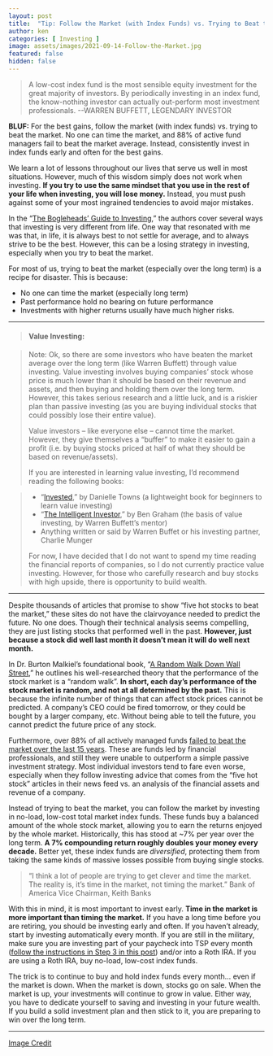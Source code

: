 ```yaml
---
layout: post
title:  "Tip: Follow the Market (with Index Funds) vs. Trying to Beat the Market"
author: ken
categories: [ Investing ]
image: assets/images/2021-09-14-Follow-the-Market.jpg
featured: false
hidden: false
---
```


> A low-cost index fund is the most sensible equity investment for the great majority of investors. By periodically investing in an index fund, the know-nothing investor can actually out-perform most investment professionals. --WARREN BUFFETT, LEGENDARY INVESTOR

**BLUF:** For the best gains, follow the market (with index funds) vs. trying to beat the market. No one can time the market, and 88% of active fund managers fail to beat the market average. Instead, consistently invest in index funds early and often for the best gains.

We learn a lot of lessons throughout our lives that serve us well in most situations.  However, much of this wisdom simply does not work when investing.  **If you try to use the same mindset that you use in the rest of your life when investing, you will lose money.**  Instead, you must push against some of your most ingrained tendencies to avoid major mistakes.

In the “[The Bogleheads’ Guide to Investing](https://www.amazon.com/gp/product/1118921283/ref=as_li_tl?ie=UTF8&camp=1789&creative=9325&creativeASIN=1118921283&linkCode=as2&tag=militaryinv09-20&linkId=5c2f077abe75dd6a5f2fa3f804a250cf),” the authors cover several ways that investing is very different from life.  One way that resonated with me was that, in life, it is always best to not settle for average, and to always strive to be the best.  However, this can be a losing strategy in investing, especially when you try to beat the market.

For most of us, trying to beat the market (especially over the long term) is a recipe for disaster.  This is because:

- No one can time the market (especially long term)
- Past performance hold no bearing on future performance
- Investments with higher returns usually have much higher risks.

---------------

> #### Value Investing:

> Note: Ok, so there are some investors who have beaten the market average over the long term (like Warren Buffett) through value investing.  Value investing involves buying companies’ stock whose price is much lower than it should be based on their revenue and assets, and then buying and holding them over the long term.  However, this takes serious research and a little luck, and is a riskier plan than passive investing (as you are buying individual stocks that could possibly lose their entire value).  
> 
> Value investors – like everyone else – cannot time the market.  However, they give themselves a “buffer” to make it easier to gain a profit (i.e. by buying stocks priced at half of what they should be based on revenue/assets).  
> 
> If you are interested in learning value investing, I’d recommend reading the following books:

> - “[Invested](https://www.amazon.com/gp/product/0062672649/ref=as_li_tl?ie=UTF8&camp=1789&creative=9325&creativeASIN=0062672649&linkCode=as2&tag=militaryinv09-20&linkId=4c2ea39286c8aadb3105154c7433833b),” by Danielle Towns (a lightweight book for beginners to learn value investing)
> - “[The Intelligent Investor](https://www.amazon.com/gp/product/0060555661/ref=as_li_tl?ie=UTF8&camp=1789&creative=9325&creativeASIN=0060555661&linkCode=as2&tag=militaryinv09-20&linkId=434755be297403b4d3ef3190e687f228),” by Ben Graham (the basis of value investing, by Warren Buffett’s mentor)
> - Anything written or said by Warren Buffet or his investing partner, Charlie Munger
> 
> For now, I have decided that I do not want to spend my time reading the financial reports of companies, so I do not currently practice value investing.  However, for those who carefully research and buy stocks with high upside, there is opportunity to build wealth.

-------

Despite thousands of articles that promise to show “five hot stocks to beat the market,” these sites do not have the clairvoyance needed to predict the future.  No one does.  Though their technical analysis seems compelling, they are just listing stocks that performed well in the past. **However, just because a stock did well last month it doesn’t mean it will do well next month.**

In Dr. Burton Malkiel’s foundational book, “[A Random Walk Down Wall Street](https://www.amazon.com/gp/product/0393358380/ref=as_li_tl?ie=UTF8&camp=1789&creative=9325&creativeASIN=0393358380&linkCode=as2&tag=militaryinv09-20&linkId=e0b1fd693ba945503f0d4283fd5b879c),” he outlines his well-researched theory that the performance of the stock market is a “random walk”.  **In short, each day’s performance of the stock market is random, and not at all determined by the past.**  This is because the infinite number of things that can affect stock prices cannot be predicted.  A company’s CEO could be fired tomorrow, or they could be bought by a larger company, etc.  Without being able to tell the future, you cannot predict the future price of any stock.

Furthermore, over 88% of all actively managed funds [failed to beat the market over the last 15 years](https://www.businessinsider.com/personal-finance/investment-pros-cant-beat-the-stock-market-2020-7).  These are funds led by financial professionals, and still they were unable to outperform a simple passive investment strategy.  Most individual investors tend to fare even worse, especially when they follow investing advice that comes from the “five hot stock” articles in their news feed vs. an analysis of the financial assets and revenue of a company.

Instead of trying to beat the market, you can follow the market by investing in no-load, low-cost total market index funds.  These funds buy a balanced amount of the whole stock market, allowing you to earn the returns enjoyed by the whole market.  Historically, this has stood at ~7% per year over the long term.  **A 7% compounding return roughly doubles your money every decade.**  Better yet, these index funds are _diversified_, protecting them from taking the same kinds of massive losses possible from buying single stocks.

> “I think a lot of people are trying to get clever and time the market. The reality is, it’s time in the market, not timing the market.”
> Bank of America Vice Chairman, Keith Banks

With this in mind, it is most important to invest early.  **Time in the market is more important than timing the market.**  If you have a long time before you are retiring, you should be investing early and often.  If you haven’t already, start by investing automatically every month. If you are still in the military, make sure you are investing part of your paycheck into TSP every month ([follow the instructions in Step 3 in this post](https://www.militaryinvestor.org/Step-by-Step-Guide-to-Passive-Military-Investing/)) and/or into a Roth IRA. If you are using a Roth IRA, buy no-load, low-cost index funds.

The trick is to continue to buy and hold index funds every month… even if the market is down. When the market is down, stocks go on sale. When the market is up, your investments will continue to grow in value. Either way, you have to dedicate yourself to saving and investing in your future wealth. If you build a solid investment plan and then stick to it, you are preparing to win over the long term.  

----

[Image Credit](https://www.flickr.com/photos/182229932@N07/48377502387)
